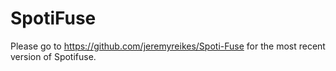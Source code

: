 # SpotiFuse

Please go to https://github.com/jeremyreikes/Spoti-Fuse for the most recent version of Spotifuse.
